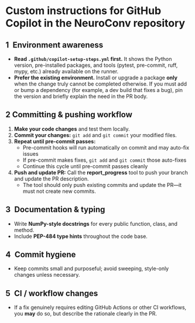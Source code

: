 # Custom instructions for GitHub Copilot in the **NeuroConv** repository

## 1 Environment awareness
- **Read `.github/copilot-setup-steps.yml` first.**
  It shows the Python version, pre-installed packages, and tools (pytest, pre-commit, ruff, mypy, etc.) already available on the runner.
- **Prefer the existing environment.**
  Install or upgrade a package **only** when the change truly cannot be completed otherwise.
  If you must add or bump a dependency (for example, a dev build that fixes a bug), pin the version and briefly explain the need in the PR body.

## 2 Committing & pushing workflow
1. **Make your code changes** and test them locally.
2. **Commit your changes:** `git add` and `git commit` your modified files.
3. **Repeat until pre-commit passes:**
   - Pre-commit hooks will run automatically on commit and may auto-fix issues
   - If pre-commit makes fixes, `git add` and `git commit` those auto-fixes
   - Continue this cycle until pre-commit passes cleanly
4. **Push and update PR:** Call the **report_progress** tool to push your branch and update the PR description.
   - The tool should only push existing commits and update the PR—it must not create new commits.

## 3 Documentation & typing
- Write **NumPy-style docstrings** for every public function, class, and method.
- Include **PEP-484 type hints** throughout the code base.

## 4 Commit hygiene
- Keep commits small and purposeful; avoid sweeping, style-only changes unless necessary.

## 5 CI / workflow changes
- If a fix genuinely requires editing GitHub Actions or other CI workflows, you **may** do so, but describe the rationale clearly in the PR.
